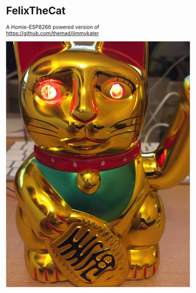 # FelixTheCat
A Homie-ESP8266 powered version of https://github.com/themad/jimmykater

![FelixTheCat](FelixTheCat.jpg)
